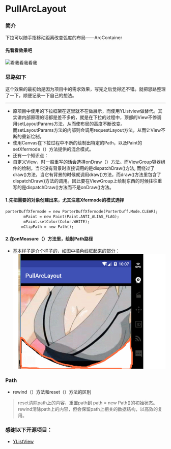 # PullArcLayout
### 简介
 下拉可以随手指移动距离改变弧度的布局——ArcContainer
#### 先看看效果吧
 ![看我看我看我](https://github.com/JadynAi/PullArcLayout/blob/master/app/GIF.gif)
### 思路如下
  这个效果的最初始是因为项目中的需求效果，写完之后觉得还不错。就把思路整理了一下，顺便记录一下自己的想法。
  
  ---
  - 原项目中使用的下拉框架在这里就不在做展示，而使用YListview做替代。其实讲内部原理的话都是差不多的，就是在下拉的过程中，顶部的View不停调用setLayoutParams方法，从而使布局的高度不断改变。<br>而setLayoutParams方法的内部则会调用requestLayout方法，从而让View不断的重新绘制。
  - 使用Canvas在下拉过程中不断的绘制出特定的Path，以及Paint的setXfermode（）方法提供的混合模式。
  - 还有一个知识点：
   - 自定义View，时一般重写的话会选择onDraw（）方法。而ViewGroup容器组件的绘制，当它没有背景时直接调用的是dispatchDraw()方法, 而绕过了draw()方法，当它有背景的时候就调用draw()方法，而draw()方法里包含了dispatchDraw()方法的调用。因此要在ViewGroup上绘制东西的时候往往重写的是dispatchDraw()方法而不是onDraw()方法。

#### 1.先把需要的对象创建出来，尤其注意Xfermode的模式选择
```
porterDuffXfermode = new PorterDuffXfermode(PorterDuff.Mode.CLEAR);
        mPaint = new Paint(Paint.ANTI_ALIAS_FLAG);
        mPaint.setColor(Color.WHITE);
       mClipPath = new Path();
```
       
#### 2.在onMeasure（）方法里，绘制Path路径
   - 基本样子是介个样子的，如图中橘色线框起来的部分：<br>
   ![路径如图](https://github.com/JadynAi/PullArcLayout/blob/master/app/20170223175153.png)
 
  
### Path
 - rewind（）方法和reset（）方法的区别

> reset清除path上的内容，重置path到 path = new Path()的初始状态。<br>
    rewind清除path上的内容，但会保留path上相关的数据结构，以高效的复用。

### 感谢以下开源项目：
 - [YListView](https://github.com/yll2wcf/YLListView)
